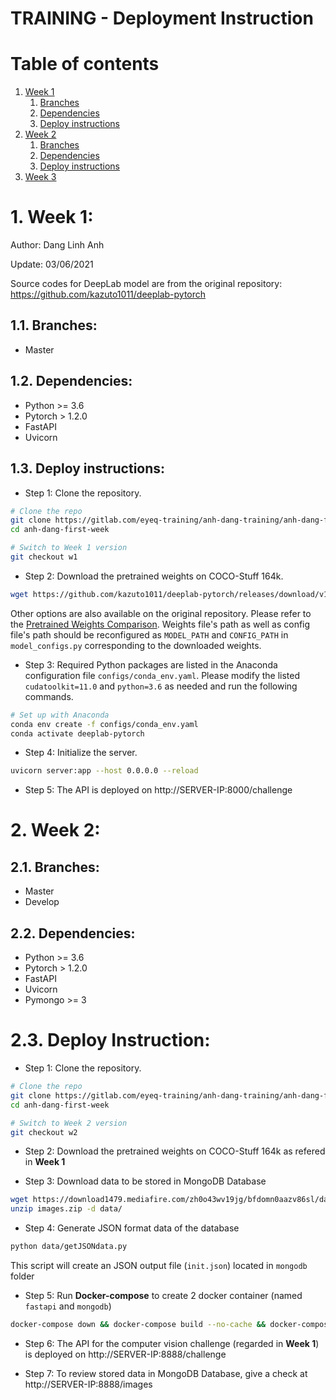 # TRAINING - Deployment Instruction

# Table of contents
1. [Week 1](#w1)
    1. [Branches](#branches1)
    2. [Dependencies](#dependencies1)
    3. [Deploy instructions](#deploy1)
2. [Week 2](#w2)
    1. [Branches](#branches2)
    2. [Dependencies](#dependencies2)
    3. [Deploy instructions](#deploy2)
3. [Week 3](#w3)

#  1. Week 1: <a name="w1"></a>

Author: Dang Linh Anh

Update: 03/06/2021

Source codes for DeepLab model are from the original repository: https://github.com/kazuto1011/deeplab-pytorch

## 1.1. Branches: <a name="branches1"></a>

- Master

## 1.2. Dependencies: <a name="dependencies1"></a>

- Python >= 3.6
- Pytorch > 1.2.0
- FastAPI
- Uvicorn


## 1.3. Deploy instructions: <a name="deploy1"></a>

- Step 1: Clone the repository.

```sh
# Clone the repo
git clone https://gitlab.com/eyeq-training/anh-dang-training/anh-dang-first-week/
cd anh-dang-first-week

# Switch to Week 1 version
git checkout w1
```

- Step 2: Download the pretrained weights on COCO-Stuff 164k.

```sh
wget https://github.com/kazuto1011/deeplab-pytorch/releases/download/v1.0/deeplabv2_resnet101_msc-cocostuff164k-100000.pth
```
Other options are also available on the original repository. Please refer to the [Pretrained Weights Comparison](https://github.com/kazuto1011/deeplab-pytorch#performance). Weights file's path as well as config file's path should be reconfigured as `MODEL_PATH` and `CONFIG_PATH` in `model_configs.py` corresponding to the downloaded weights.

- Step 3: Required Python packages are listed in the Anaconda configuration file `configs/conda_env.yaml`. Please modify the listed `cudatoolkit=11.0` and `python=3.6` as needed and run the following commands.

```sh
# Set up with Anaconda
conda env create -f configs/conda_env.yaml
conda activate deeplab-pytorch
```

- Step 4: Initialize the server.

```sh
uvicorn server:app --host 0.0.0.0 --reload
```

- Step 5: The API is deployed on http://SERVER-IP:8000/challenge


# 2. Week 2: <a name="w2"></a>

## 2.1. Branches: <a name="branches2"></a>
- Master
- Develop

## 2.2. Dependencies: <a name="dependencies2"></a>

- Python >= 3.6
- Pytorch > 1.2.0
- FastAPI
- Uvicorn
- Pymongo >= 3

# 2.3. Deploy Instruction: <a name="deploy2"></a>
- Step 1: Clone the repository.

```sh
# Clone the repo
git clone https://gitlab.com/eyeq-training/anh-dang-training/anh-dang-first-week/
cd anh-dang-first-week

# Switch to Week 2 version
git checkout w2
```

- Step 2: Download the pretrained weights on COCO-Stuff 164k as refered in <b>Week 1</b>

- Step 3: Download data to be stored in MongoDB Database

```sh
wget https://download1479.mediafire.com/zh0o43wv19jg/bfdomn0aazv86sl/data.zip
unzip images.zip -d data/
```

- Step 4: Generate JSON format data of the database

```sh
python data/getJSONdata.py
```
This script will create an JSON output file (`init.json`) located in `mongodb` folder

- Step 5: Run <b>Docker-compose</b> to create 2 docker container (named `fastapi` and `mongodb`)

```sh
docker-compose down && docker-compose build --no-cache && docker-compose up
```

- Step 6: The API for the computer vision challenge (regarded in <b>Week 1</b>) is deployed on http://SERVER-IP:8888/challenge

- Step 7: To review stored data in MongoDB Database, give a check at http://SERVER-IP:8888/images
